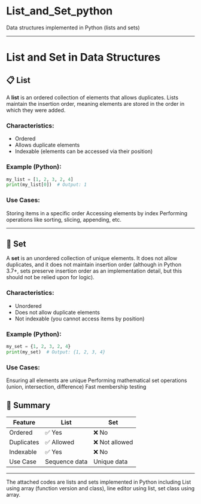 # List_and_Set_python
Data structures implemented in Python (lists and sets)

---
# List and Set in Data Structures

## 📋 List

A **list** is an ordered collection of elements that allows duplicates. Lists maintain the insertion order, meaning elements are stored in the order in which they were added.

### Characteristics:
- Ordered
- Allows duplicate elements
- Indexable (elements can be accessed via their position)

### Example (Python):
```python
my_list = [1, 2, 3, 2, 4]
print(my_list[0])  # Output: 1
```

### Use Cases:
Storing items in a specific order
Accessing elements by index
Performing operations like sorting, slicing, appending, etc.

---
## 🔢 Set

A **set** is an unordered collection of unique elements. It does not allow duplicates, and it does not maintain insertion order (although in Python 3.7+, sets preserve insertion order as an implementation detail, but this should not be relied upon for logic).

### Characteristics:
- Unordered
- Does not allow duplicate elements
- Not indexable (you cannot access items by position)

### Example (Python):
```python
my_set = {1, 2, 3, 2, 4}
print(my_set)  # Output: {1, 2, 3, 4}
```

### Use Cases:
Ensuring all elements are unique
Performing mathematical set operations (union, intersection, difference)
Fast membership testing

## 🚀 Summary

| Feature    | List        | Set           |
|------------|-------------|---------------|
| Ordered    | ✅ Yes      | ❌ No         |
| Duplicates | ✅ Allowed  | ❌ Not allowed |
| Indexable  | ✅ Yes      | ❌ No         |
| Use Case   | Sequence data | Unique data  |

---
The attached codes are lists and sets implemented in Python including List using array (function version and class), line editor using list, set class using array.

